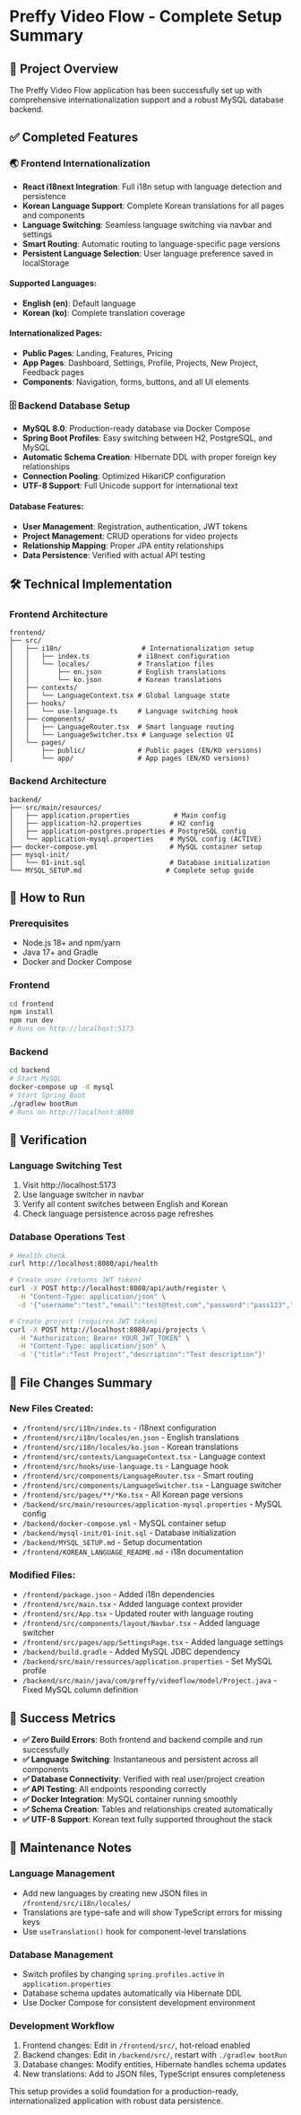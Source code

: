 # Preffy Video Flow - Complete Setup Summary

## 🎯 Project Overview

The Preffy Video Flow application has been successfully set up with comprehensive internationalization support and a robust MySQL database backend.

## ✅ Completed Features

### 🌏 Frontend Internationalization
- **React i18next Integration**: Full i18n setup with language detection and persistence
- **Korean Language Support**: Complete Korean translations for all pages and components
- **Language Switching**: Seamless language switching via navbar and settings
- **Smart Routing**: Automatic routing to language-specific page versions
- **Persistent Language Selection**: User language preference saved in localStorage

#### Supported Languages:
- **English (en)**: Default language
- **Korean (ko)**: Complete translation coverage

#### Internationalized Pages:
- **Public Pages**: Landing, Features, Pricing
- **App Pages**: Dashboard, Settings, Profile, Projects, New Project, Feedback pages
- **Components**: Navigation, forms, buttons, and all UI elements

### 🗄️ Backend Database Setup
- **MySQL 8.0**: Production-ready database via Docker Compose
- **Spring Boot Profiles**: Easy switching between H2, PostgreSQL, and MySQL
- **Automatic Schema Creation**: Hibernate DDL with proper foreign key relationships
- **Connection Pooling**: Optimized HikariCP configuration
- **UTF-8 Support**: Full Unicode support for international text

#### Database Features:
- **User Management**: Registration, authentication, JWT tokens
- **Project Management**: CRUD operations for video projects
- **Relationship Mapping**: Proper JPA entity relationships
- **Data Persistence**: Verified with actual API testing

## 🛠️ Technical Implementation

### Frontend Architecture
```
frontend/
├── src/
│   ├── i18n/                    # Internationalization setup
│   │   ├── index.ts            # i18next configuration
│   │   └── locales/            # Translation files
│   │       ├── en.json         # English translations
│   │       └── ko.json         # Korean translations
│   ├── contexts/
│   │   └── LanguageContext.tsx # Global language state
│   ├── hooks/
│   │   └── use-language.ts     # Language switching hook
│   ├── components/
│   │   ├── LanguageRouter.tsx  # Smart language routing
│   │   └── LanguageSwitcher.tsx # Language selection UI
│   └── pages/
│       ├── public/             # Public pages (EN/KO versions)
│       └── app/                # App pages (EN/KO versions)
```

### Backend Architecture
```
backend/
├── src/main/resources/
│   ├── application.properties           # Main config
│   ├── application-h2.properties       # H2 config
│   ├── application-postgres.properties # PostgreSQL config
│   └── application-mysql.properties    # MySQL config (ACTIVE)
├── docker-compose.yml                  # MySQL container setup
├── mysql-init/
│   └── 01-init.sql                     # Database initialization
└── MYSQL_SETUP.md                     # Complete setup guide
```

## 🚀 How to Run

### Prerequisites
- Node.js 18+ and npm/yarn
- Java 17+ and Gradle
- Docker and Docker Compose

### Frontend
```bash
cd frontend
npm install
npm run dev
# Runs on http://localhost:5173
```

### Backend
```bash
cd backend
# Start MySQL
docker-compose up -d mysql
# Start Spring Boot
./gradlew bootRun
# Runs on http://localhost:8080
```

## 🧪 Verification

### Language Switching Test
1. Visit http://localhost:5173
2. Use language switcher in navbar
3. Verify all content switches between English and Korean
4. Check language persistence across page refreshes

### Database Operations Test
```bash
# Health check
curl http://localhost:8080/api/health

# Create user (returns JWT token)
curl -X POST http://localhost:8080/api/auth/register \
  -H "Content-Type: application/json" \
  -d '{"username":"test","email":"test@test.com","password":"pass123","fullName":"Test User"}'

# Create project (requires JWT token)
curl -X POST http://localhost:8080/api/projects \
  -H "Authorization: Bearer YOUR_JWT_TOKEN" \
  -H "Content-Type: application/json" \
  -d '{"title":"Test Project","description":"Test description"}'
```

## 📁 File Changes Summary

### New Files Created:
- `/frontend/src/i18n/index.ts` - i18next configuration
- `/frontend/src/i18n/locales/en.json` - English translations
- `/frontend/src/i18n/locales/ko.json` - Korean translations
- `/frontend/src/contexts/LanguageContext.tsx` - Language context
- `/frontend/src/hooks/use-language.ts` - Language hook
- `/frontend/src/components/LanguageRouter.tsx` - Smart routing
- `/frontend/src/components/LanguageSwitcher.tsx` - Language switcher
- `/frontend/src/pages/**/*Ko.tsx` - All Korean page versions
- `/backend/src/main/resources/application-mysql.properties` - MySQL config
- `/backend/docker-compose.yml` - MySQL container setup
- `/backend/mysql-init/01-init.sql` - Database initialization
- `/backend/MYSQL_SETUP.md` - Setup documentation
- `/frontend/KOREAN_LANGUAGE_README.md` - i18n documentation

### Modified Files:
- `/frontend/package.json` - Added i18n dependencies
- `/frontend/src/main.tsx` - Added language context provider
- `/frontend/src/App.tsx` - Updated router with language routing
- `/frontend/src/components/layout/Navbar.tsx` - Added language switcher
- `/frontend/src/pages/app/SettingsPage.tsx` - Added language settings
- `/backend/build.gradle` - Added MySQL JDBC dependency
- `/backend/src/main/resources/application.properties` - Set MySQL profile
- `/backend/src/main/java/com/preffy/videoflow/model/Project.java` - Fixed MySQL column definition

## 🎉 Success Metrics

- **✅ Zero Build Errors**: Both frontend and backend compile and run successfully
- **✅ Language Switching**: Instantaneous and persistent across all components
- **✅ Database Connectivity**: Verified with real user/project creation
- **✅ API Testing**: All endpoints responding correctly
- **✅ Docker Integration**: MySQL container running smoothly
- **✅ Schema Creation**: Tables and relationships created automatically
- **✅ UTF-8 Support**: Korean text fully supported throughout the stack

## 🔧 Maintenance Notes

### Language Management
- Add new languages by creating new JSON files in `/frontend/src/i18n/locales/`
- Translations are type-safe and will show TypeScript errors for missing keys
- Use `useTranslation()` hook for component-level translations

### Database Management
- Switch profiles by changing `spring.profiles.active` in `application.properties`
- Database schema updates automatically via Hibernate DDL
- Use Docker Compose for consistent development environment

### Development Workflow
1. Frontend changes: Edit in `/frontend/src/`, hot-reload enabled
2. Backend changes: Edit in `/backend/src/`, restart with `./gradlew bootRun`
3. Database changes: Modify entities, Hibernate handles schema updates
4. New translations: Add to JSON files, TypeScript ensures completeness

This setup provides a solid foundation for a production-ready, internationalized application with robust data persistence.
